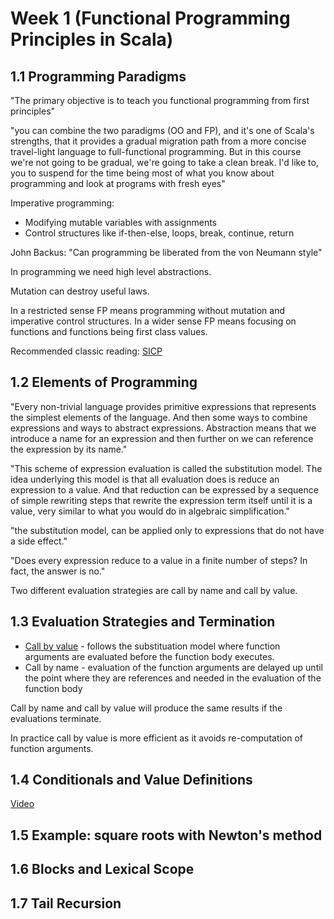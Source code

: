# Week 1 (Functional Programming Principles in Scala)

## 1.1 Programming Paradigms

"The primary objective is to teach you functional programming from first principles"

"you can combine the two paradigms (OO and FP), and it's one of Scala's strengths, that it provides a gradual migration path from a more concise travel-light language to full-functional programming. But in this course we're not going to be gradual, we're going to take a clean break. I'd like to, you to suspend for the time being most of what you know about programming and look at programs with fresh eyes"

Imperative programming:

* Modifying mutable variables with assignments
* Control structures like if-then-else, loops, break, continue, return

John Backus: "Can programming be liberated from the von Neumann style"

In programming we need high level abstractions.

Mutation can destroy useful laws.

In a restricted sense FP means programming without mutation and imperative control structures. In a wider sense FP means focusing on functions and functions being first class values.

Recommended classic reading: [SICP](https://mitpress.mit.edu/sicp)

## 1.2 Elements of Programming

"Every non-trivial language provides primitive expressions that represents the simplest elements of the language. And then some ways to combine expressions and ways to abstract expressions. Abstraction means that we introduce a name for an expression and then further on we can reference the expression by its name."

"This scheme of expression evaluation is called the substitution model. The idea underlying this model is that all evaluation does is reduce an expression to a value. And that reduction can be expressed by a sequence of simple rewriting steps that rewrite the expression term itself until it is a value, very similar to what you would do in algebraic simplification."

"the substitution model, can be applied only to expressions that do not have a side effect."

"Does every expression reduce to a value in a finite number of steps? In fact, the answer is no."

Two different evaluation strategies are call by name and call by value.

## 1.3 Evaluation Strategies and Termination

* [Call by value](https://www.coursera.org/learn/progfun1/lecture/eervR/lecture-1-3-evaluation-strategies-and-termination) - follows the substituation model where function arguments are evaluated before the function body executes.
* Call by name - evaluation of the function arguments are delayed up until the point where they are references and needed in the evaluation of the function body

Call by name and call by value will produce the same results if the evaluations terminate.

In practice call by value is more efficient as it avoids re-computation of function arguments.

## 1.4 Conditionals and Value Definitions

[Video](https://www.coursera.org/learn/progfun1/lecture/f6IQm/lecture-1-4-conditionals-and-value-definitions)

## 1.5 Example: square roots with Newton's method

## 1.6 Blocks and Lexical Scope

## 1.7 Tail Recursion
